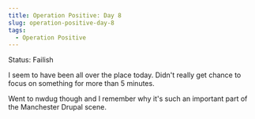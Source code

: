 ```yaml
---
title: Operation Positive: Day 8
slug: operation-positive-day-8
tags:
  - Operation Positive
---
```

Status: Failish

I seem to have been all over the place today. Didn't really get chance to focus on something for more than 5 minutes.

Went to nwdug though and I remember why it's such an important part of the Manchester Drupal scene.
